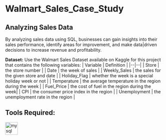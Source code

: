 # Walmart_Sales_Case_Study

## Analyzing Sales Data
By analyzing sales data using SQL, businesses can gain insights into their sales performance, identify areas for improvement, and make data|driven decisions to increase revenue and profitability.

**Dataset:** Use the Walmart Sales Dataset available on Kaggle for this project that contains the following variables:
| Variable | Definition |
|--|--|
| Store | the store number |
| Date | the week of sales |
| Weekly_Sales | the sales for the given store and date |
| Holiday_Flag | whether the week is a special holiday week or not |
| Temperature | the average temperature in the region during the week |
| Fuel_Price | the cost of fuel in the region during the week|
| CPI | the consumer price index in the region |
| Unemployment | the unemployment rate in the region |

## Tools Required:
<div align="left">
   <a href="https://www.mysql.com/" target="_blank" rel="noreferrer">
    <img src="https://skillicons.dev/icons?i=mysql" height="40" alt="mysql logo" width="40" />
    </a>
</div>

